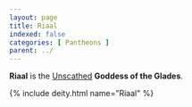 ```yaml
---
layout: page
title: Riaal
indexed: false
categories: [ Pantheons ]
parent: ../
---
```

**Riaal** is the [Unscathed](../the_unscathed.html) **Goddess of the Glades**. 

{% include deity.html name="Riaal" %}
